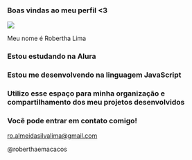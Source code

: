 
### Boas vindas ao meu perfil <3

![](https://www.google.com/url?sa=i&url=https%3A%2F%2Fgifer.com%2Fpt%2Fgifs%2Fmacaco&psig=AOvVaw08lO0xec5NyFuIUon8aVCQ&ust=1716935997345000&source=images&cd=vfe&opi=89978449&ved=0CA8QjRxqFwoTCMC9-ZLzroYDFQAAAAAdAAAAABAE)


Meu nome é Robertha Lima

### Estou estudando na Alura

### Estou me desenvolvendo na linguagem JavaScript

### Utilizo esse espaço para minha organização e compartilhamento dos meu projetos desenvolvidos


### Você pode entrar em contato comigo!

ro.almeidasilvalima@gmail.com

@roberthaemacacos

